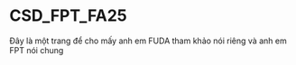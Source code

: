 # CSD_FPT_FA25
Đây là một trang để cho mấy anh em FUDA tham khảo nói riêng và anh em FPT nói chung 
